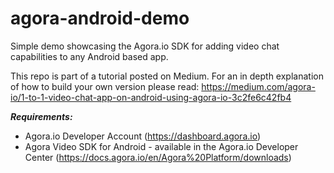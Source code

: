# agora-android-demo
Simple demo showcasing the Agora.io SDK for adding video chat capabilities to any Android based app. 


This repo is part of a tutorial posted on Medium. For an in depth explanation of how to build your own version please read:
https://medium.com/agora-io/1-to-1-video-chat-app-on-android-using-agora-io-3c2fe6c42fb4

***Requirements:***
- Agora.io Developer Account (https://dashboard.agora.io)
- Agora Video SDK for Android - available in the Agora.io Developer Center (https://docs.agora.io/en/Agora%20Platform/downloads)
